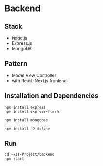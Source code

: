 # Backend
## Stack
- Node.js
- Express.js
- MongoDB

## Pattern
- Model View Controller 
- with React-Next.js frontend

## Installation and Dependencies
```
npm install express
npm install express-flash

npm install mongoose

npm install -D dotenv
```

## Run
```
cd ~/IT-Project/backend
npm start
```
